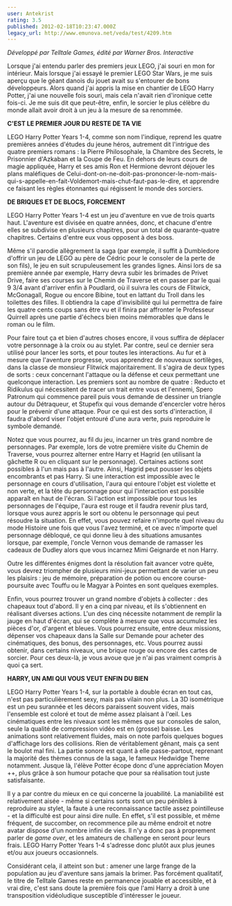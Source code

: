 ```yaml
---
user: Antekrist
rating: 3.5
published: 2012-02-18T10:23:47.000Z
legacy_url: http://www.emunova.net/veda/test/4209.htm
---
```

_Développé par Telltale Games, édité par Warner Bros. Interactive_  

  

Lorsque j'ai entendu parler des premiers jeux LEGO, j'ai souri en mon for intérieur. Mais lorsque j'ai essayé le premier LEGO Star Wars, je me suis aperçu que le géant danois du jouet avait su s'entourer de bons développeurs. Alors quand j'ai appris la mise en chantier de LEGO Harry Potter, j'ai une nouvelle fois souri, mais cela n'avait rien d'ironique cette fois-ci. Je me suis dit que peut-être, enfin, le sorcier le plus célèbre du monde allait avoir droit à un jeu à la mesure de sa renommée.  

  

**C'EST LE PREMIER JOUR DU RESTE DE TA VIE**  

LEGO Harry Potter Years 1-4, comme son nom l'indique, reprend les quatre premières années d'études du jeune héros, autrement dit l'intrigue des quatre premiers romans : la Pierre Philosophale, la Chambre des Secrets, le Prisonnier d'Azkaban et la Coupe de Feu. En dehors de leurs cours de magie appliquée, Harry et ses amis Ron et Hermione devront déjouer les plans maléfiques de Celui-dont-on-ne-doit-pas-prononcer-le-nom-mais-qui-s-appelle-en-fait-Voldemort-mais-chut-faut-pas-le-dire, et apprendre ce faisant les règles étonnantes qui régissent le monde des sorciers.  

  

**DE BRIQUES ET DE BLOCS, FORCEMENT**  

LEGO Harry Potter Years 1-4 est un jeu d'aventure en vue de trois quarts haut. L'aventure est divisée en quatre années, donc, et chacune d'entre elles se subdivise en plusieurs chapitres, pour un total de quarante-quatre chapitres. Certains d'entre eux vous opposent à des boss.  

Même s'il parodie allègrement la saga (par exemple, il suffit à Dumbledore d'offrir un jeu de LEGO au père de Cédric pour le consoler de la perte de son fils), le jeu en suit scrupuleusement les grandes lignes. Ainsi lors de sa première année par exemple, Harry devra subir les brimades de Privet Drive, faire ses courses sur le Chemin de Traverse et en passer par le quai 9 3/4 avant d'arriver enfin à Poudlard, où il suivra les cours de Flitwick, McGonagall, Rogue ou encore Bibine, tout en lattant du Troll dans les toilettes des filles. Il obtiendra la cape d'invisibilité qui lui permettra de faire les quatre cents coups sans être vu et il finira par affronter le Professeur Quirrell après une partie d'échecs bien moins mémorables que dans le roman ou le film.  

Pour faire tout ça et bien d'autres choses encore, il vous suffira de déplacer votre personnage à la croix ou au stylet. Par contre, seul ce dernier sera utilisé pour lancer les sorts, et pour toutes les interactions. Au fur et à mesure que l'aventure progresse, vous apprendrez de nouveaux sortilèges, dans la classe de monsieur Flitwick majoritairement. Il s'agira de deux types de sorts : ceux concernant l'attaque ou la défense et ceux permettant une quelconque interaction. Les premiers sont au nombre de quatre : Reducto et Ridikulus qui nécessitent de tracer un trait entre vous et l'ennemi, Spero Patronum qui commence pareil puis vous demande de dessiner un triangle autour du Détraqueur, et Stupefix qui vous demande d'encercler votre héros pour le prévenir d'une attaque. Pour ce qui est des sorts d'interaction, il faudra d'abord viser l'objet entouré d'une aura verte, puis reproduire le symbole demandé.  

Notez que vous pourrez, au fil du jeu, incarner un très grand nombre de personnages. Par exemple, lors de votre première visite du Chemin de Traverse, vous pourrez alterner entre Harry et Hagrid (en utilisant la gâchette R ou en cliquant sur le personnage). Certaines actions sont possibles à l'un mais pas à l'autre. Ainsi, Hagrid peut pousser les objets encombrants et pas Harry. Si une interaction est impossible avec le personnage en cours d'utilisation, l'aura qui entoure l'objet est violette et non verte, et la tête du personnage pour qui l'interaction est possible apparaît en haut de l'écran. Si l'action est impossible pour tous les personnages de l'équipe, l'aura est rouge et il faudra revenir plus tard, lorsque vous aurez appris le sort ou obtenu le personnage qui peut résoudre la situation. En effet, vous pouvez refaire n'importe quel niveau du mode Histoire une fois que vous l'avez terminé, et ce avec n'importe quel personnage débloqué, ce qui donne lieu à des situations amusantes lorsque, par exemple, l'oncle Vernon vous demande de ramasser les cadeaux de Dudley alors que vous incarnez Mimi Geignarde et non Harry.  

Outre les différentes énigmes dont la résolution fait avancer votre quête, vous devrez triompher de plusieurs mini-jeux permettant de varier un peu les plaisirs : jeu de mémoire, préparation de potion ou encore course-poursuite avec Touffu ou le Magyar à Pointes en sont quelques exemples.  

Enfin, vous pourrez trouver un grand nombre d'objets à collecter : des chapeaux tout d'abord. Il y en a cinq par niveau, et ils s'obtiennent en réalisant diverses actions. L'un des cinq nécessite notamment de remplir la jauge en haut d'écran, qui se complète à mesure que vous accumulez les pièces d'or, d'argent et bleues. Vous pourrez ensuite, entre deux missions, dépenser vos chapeaux dans la Salle sur Demande pour acheter des cinématiques, des bonus, des personnages, etc. Vous pourrez aussi obtenir, dans certains niveaux, une brique rouge ou encore des cartes de sorcier. Pour ces deux-là, je vous avoue que je n'ai pas vraiment compris à quoi ça sert.  

  

**HARRY, UN AMI QUI VOUS VEUT ENFIN DU BIEN**  

LEGO Harry Potter Years 1-4, sur la portable à double écran en tout cas, n'est pas particulièrement sexy, mais pas vilain non plus. La 3D isométrique est un peu surannée et les décors paraissent souvent vides, mais l'ensemble est coloré et tout de même assez plaisant à l'œil. Les cinématiques entre les niveaux sont les mêmes que sur consoles de salon, seule la qualité de compression vidéo est en (grosse) baisse. Les animations sont relativement fluides, mais on note parfois quelques bogues d'affichage lors des collisions. Rien de véritablement gênant, mais ça sent le boulot mal fini. La partie sonore est quant à elle passe-partout, reprenant la majorité des thèmes connus de la saga, le fameux Hedwidge Theme notamment. Jusque là, l'élève Potter écope donc d'une appréciation Moyen ++, plus grâce à son humour potache que pour sa réalisation tout juste satisfaisante.  

Il y a par contre du mieux en ce qui concerne la jouabilité. La maniabilité est relativement aisée - même si certains sorts sont un peu pénibles à reproduire au stylet, la faute à une reconnaissance tactile assez pointilleuse - et la difficulté est pour ainsi dire nulle. En effet, s'il est possible, et même fréquent, de succomber, on recommence pile au même endroit et notre avatar dispose d'un nombre infini de vies. Il n'y a donc pas à proprement parler de _game over_, et les amateurs de challenge en seront pour leurs frais. LEGO Harry Potter Years 1-4 s'adresse donc plutôt aux plus jeunes et/ou aux joueurs occasionnels.  

Considérant cela, il atteint son but : amener une large frange de la population au jeu d'aventure sans jamais la brimer. Pas forcément qualitatif, le titre de Telltale Games reste en permanence jouable et accessible, et à vrai dire, c'est sans doute la première fois que l'ami Harry a droit à une transposition vidéoludique susceptible d'intéresser le joueur.